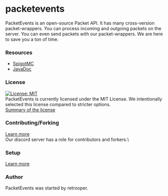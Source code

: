 # packetevents

PacketEvents is an open-source Packet API. It has many cross-version packet-wrappers. You can process incoming and outgoing packets on the server. You can even send packets with our packet-wrappers. We are here to save you a ton of time.

### Resources
* [SpigotMC](https://www.spigotmc.org/resources/packetevents-api.80279/)
* [JavaDoc](https://retrooper.github.io/packetevents)

### License
[![License: MIT](https://img.shields.io/badge/License-MIT-yellow.svg)](https://opensource.org/licenses/MIT)\
PacketEvents is currently licensed under the MIT License.
We intentionally selected this license compared to stricter options.\
[Summary of the license](https://tldrlegal.com/license/mit-license)

### Contributing/Forking
[Learn more](https://github.com/retrooper/packetevents/wiki/2.-Contributing-and-Forking)\
Our discord server has a role for contributors and forkers.\

### Setup
[Learn more](https://github.com/retrooper/packetevents/wiki/1.-Setup)

### Author
PacketEvents was started by retrooper.
